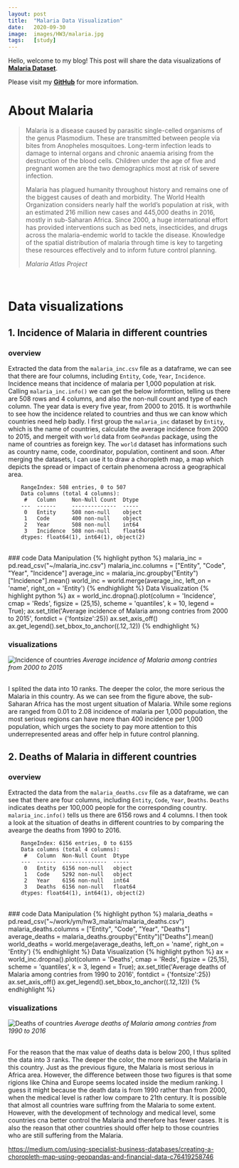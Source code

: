 ```yaml
---
layout: post
title:  "Malaria Data Visualization"
date:   2020-09-30
image:  images/HW3/malaria.jpg
tags:   [study]
---
```


Hello, welcome to my blog! This post will share the data visualizations of **[Malaria Dataset][Malaria Dataset]**.

Please visit my **[GitHub][GitHub]** for more information. 

# About Malaria

> Malaria is a disease caused by parasitic single-celled organisms of the genus Plasmodium. These are transmitted between people via bites from Anopheles mosquitoes. Long-term infection leads to damage to internal organs and chronic anaemia arising from the destruction of the blood cells. Children under the age of five and pregnant women are the two demographics most at risk of severe infection.
>
> Malaria has plagued humanity throughout history and remains one of the biggest causes of death and morbidity. The World Health Organization considers nearly half the world’s population at risk, with an estimated 216 million new cases and 445,000 deaths in 2016, mostly in sub-Saharan Africa. Since 2000, a huge international effort has provided interventions such as bed nets, insecticides, and drugs across the malaria-endemic world to tackle the disease. Knowledge of the spatial distribution of malaria through time is key to targeting these resources effectively and to inform future control planning.
> 
> <cite>Malaria Atlas Project</cite>

<br>

# Data visualizations

## 1. Incidence of Malaria in different countries

### overview
Extracted the data from the `malaria_inc.csv` file as a dataframe, we can see that there are four columns, including `Entity`, `Code`, `Year`, `Incidence`. Incidence means that incidence of malaria per 1,000 population at risk. Calling `malaria_inc.info()` we can get the below informtion, telling us there are 508 rows and 4 columns, and also the non-null count and type of each column. The year data is every five year, from 2000 to 2015. It is worthwhile to see how the incidence related to countries and thus we can know which countries need help badly. I first group the `malaria_inc` dataset by `Entity`, which is the name of countries, calculate the average incidence from 2000 to 2015, and mergeit with `world` data from `GeoPandas` package, using the name of countries as foreign key. The `world` dataset has informations such as country name, code, coordinator, population, continent and soon. After merging the datasets, I can use it to draw a choropleth map, a map which depicts the spread or impact of certain phenomena across a geographical area. 

        RangeIndex: 508 entries, 0 to 507
        Data columns (total 4 columns):
         #   Column     Non-Null Count  Dtype  
        ---  ------     --------------  -----  
         0   Entity     508 non-null    object 
         1   Code       400 non-null    object 
         2   Year       508 non-null    int64  
         3   Incidence  508 non-null    float64
        dtypes: float64(1), int64(1), object(2)

<br>
### code
Data Manipulation
{% highlight python %}
malaria_inc = pd.read_csv("~/malaria_inc.csv")
malaria_inc.columns = ["Entity", "Code", "Year", "Incidence"]
average_inc = malaria_inc.groupby("Entity")["Incidence"].mean()
world_inc = world.merge(average_inc, left_on = 'name', right_on = 'Entity')
{% endhighlight %}
Data Visualization
{% highlight python %}
ax = world_inc.dropna().plot(column = 'Incidence', cmap = 'Reds', 
                              figsize = (25,15), scheme = 'quantiles', 
                              k = 10, legend = True);
ax.set_title('Average incidence of Malaria among contries from 2000 to 2015', 
              fontdict = {'fontsize':25})
ax.set_axis_off()
ax.get_legend().set_bbox_to_anchor((.12,.12))
{% endhighlight %}


### visualizations
![Incidence of countries]({{site.baseurl}}/images/HW3/inc.png)
*Average incidence of Malaria among contries from 2000 to 2015*

<br>
I splited the data into 10 ranks. The deeper the color, the more serious the Malaria in this country. As we can see from the figure above, the sub-Saharan Africa has the most urgent situation of Malaria. While some regions are ranged from 0.01 to 2.08 incidence of malaria per 1,000 population, the most serious regions can have more than 400 incidence per 1,000 population, which urges the society to pay more attention to this underrepresented areas and offer help in future control planning.

## 2. Deaths of Malaria in different countries

### overview
Extracted the data from the `malaria_deaths.csv` file as a dataframe, we can see that there are four columns, including `Entity`, `Code`, `Year`, `Deaths`. `Deaths` indicates deaths per 100,000 people for the corresponding country. `malaria_inc.info()` tells us there are 6156 rows and 4 columns. I then took a look at the situation of deaths in different countries to by comparing the avearge the deaths from 1990 to 2016.



        RangeIndex: 6156 entries, 0 to 6155
        Data columns (total 4 columns):
         #   Column  Non-Null Count  Dtype  
        ---  ------  --------------  -----  
         0   Entity  6156 non-null   object 
         1   Code    5292 non-null   object 
         2   Year    6156 non-null   int64  
         3   Deaths  6156 non-null   float64
        dtypes: float64(1), int64(1), object(2)

<br>
### code
Data Manipulation
{% highlight python %}
malaria_deaths = pd.read_csv("~/work/ym/hw3_malaria/malaria_deaths.csv")
malaria_deaths.columns = ["Entity", "Code", "Year", "Deaths"]
average_deaths = malaria_deaths.groupby("Entity")["Deaths"].mean()
world_deaths = world.merge(average_deaths, left_on = 'name', right_on = 'Entity')
{% endhighlight %}
Data Visualization
{% highlight python %}
ax = world_inc.dropna().plot(column = 'Deaths', cmap = 'Reds', 
                             figsize = (25,15), scheme = 'quantiles', 
                             k = 3, legend = True);
ax.set_title('Average deaths of Malaria among contries from 1990 to 2016', 
              fontdict = {'fontsize':25})
ax.set_axis_off()
ax.get_legend().set_bbox_to_anchor((.12,.12))
{% endhighlight %}


### visualizations
![Deaths of countries]({{site.baseurl}}/images/HW3/death_country.png)
*Average deaths of Malaria among contries from 1990 to 2016*

<br>
For the reason that the max value of deaths data is below 200, I thus splited the data into 3 ranks. The deeper the color, the more serious the Malaria in this country. Just as the previous figure, the Malaria is most serious in Africa area. However, the difference between those two figures is that some rigions like China and Europe seems located inside the medium ranking. I guess it might because the death data is from 1990 rather than from 2000, when the medical level is rather low compare to 21th century. It is possible that almost all countries ware suffring from the Malaria to some extent. However, with the development of technology and medical level, some countries cna better control the Malaria and therefore has fewer cases. It is also the reason that other countries should offer help to those countries who are still suffering from the Malaria.




[Malaria Dataset]: https://github.com/rfordatascience/tidytuesday/tree/master/data/2018/2018-11-13
[GitHub]: https://github.com/eveyimi/eveyimi.github.io


https://medium.com/using-specialist-business-databases/creating-a-choropleth-map-using-geopandas-and-financial-data-c76419258746